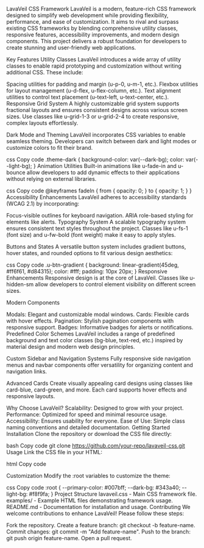 LavaVeil CSS Framework
LavaVeil is a modern, feature-rich CSS framework designed to simplify web development while providing flexibility, performance, and ease of customization. It aims to rival and surpass existing CSS frameworks by blending comprehensive utility classes, responsive features, accessibility improvements, and modern design components. This project delivers a robust foundation for developers to create stunning and user-friendly web applications.

Key Features
Utility Classes
LavaVeil introduces a wide array of utility classes to enable rapid prototyping and customization without writing additional CSS. These include:

Spacing utilities for padding and margin (u-p-0, u-m-1, etc.).
Flexbox utilities for layout management (u-d-flex, u-flex-column, etc.).
Text alignment utilities to control text placement (u-text-left, u-text-center, etc.).
Responsive Grid System
A highly customizable grid system supports fractional layouts and ensures consistent designs across various screen sizes. Use classes like u-grid-1-3 or u-grid-2-4 to create responsive, complex layouts effortlessly.

Dark Mode and Theming
LavaVeil incorporates CSS variables to enable seamless theming. Developers can switch between dark and light modes or customize colors to fit their brand.

css
Copy code
.theme-dark {
    background-color: var(--dark-bg);
    color: var(--light-bg);
}
Animation Utilities
Built-in animations like u-fade-in and u-bounce allow developers to add dynamic effects to their applications without relying on external libraries.

css
Copy code
@keyframes fadeIn {
    from { opacity: 0; }
    to { opacity: 1; }
}
Accessibility Enhancements
LavaVeil adheres to accessibility standards (WCAG 2.1) by incorporating:

Focus-visible outlines for keyboard navigation.
ARIA role-based styling for elements like alerts.
Typography System
A scalable typography system ensures consistent text styles throughout the project. Classes like u-fs-1 (font size) and u-fw-bold (font weight) make it easy to apply styles.

Buttons and States
A versatile button system includes gradient buttons, hover states, and rounded options to fit various design aesthetics:

css
Copy code
.u-btn-gradient {
    background: linear-gradient(45deg, #ff6f61, #d84315);
    color: #fff;
    padding: 10px 20px;
}
Responsive Enhancements
Responsive design is at the core of LavaVeil. Classes like u-hidden-sm allow developers to control element visibility on different screen sizes.

Modern Components

Modals: Elegant and customizable modal windows.
Cards: Flexible cards with hover effects.
Pagination: Stylish pagination components with responsive support.
Badges: Informative badges for alerts or notifications.
Predefined Color Schemes
LavaVeil includes a range of predefined background and text color classes (bg-blue, text-red, etc.) inspired by material design and modern web design principles.

Custom Sidebar and Navigation Systems
Fully responsive side navigation menus and navbar components offer versatility for organizing content and navigation links.

Advanced Cards
Create visually appealing card designs using classes like card-blue, card-green, and more. Each card supports hover effects and responsive layouts.

Why Choose LavaVeil?
Scalability: Designed to grow with your project.
Performance: Optimized for speed and minimal resource usage.
Accessibility: Ensures usability for everyone.
Ease of Use: Simple class naming conventions and detailed documentation.
Getting Started
Installation
Clone the repository or download the CSS file directly:

bash
Copy code
git clone https://github.com/your-repo/lavaveil-css.git
Usage
Link the CSS file in your HTML:

html
Copy code
<link rel="stylesheet" href="lavaveil.css">
Customization
Modify the :root variables to customize the theme:

css
Copy code
:root {
    --primary-color: #007bff;
    --dark-bg: #343a40;
    --light-bg: #f8f9fa;
}
Project Structure
lavaveil.css - Main CSS framework file.
examples/ - Example HTML files demonstrating framework usage.
README.md - Documentation for installation and usage.
Contributing
We welcome contributions to enhance LavaVeil! Please follow these steps:

Fork the repository.
Create a feature branch: git checkout -b feature-name.
Commit changes: git commit -m "Add feature-name".
Push to the branch: git push origin feature-name.
Open a pull request.
